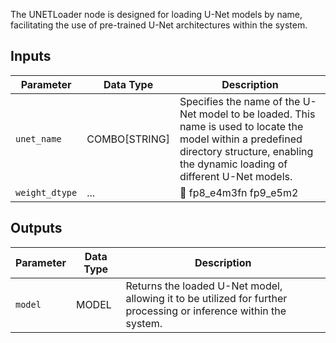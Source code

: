
The UNETLoader node is designed for loading U-Net models by name, facilitating the use of pre-trained U-Net architectures within the system.

## Inputs

| Parameter   | Data Type | Description |
|-------------|--------------|-------------|
| `unet_name` | COMBO[STRING] | Specifies the name of the U-Net model to be loaded. This name is used to locate the model within a predefined directory structure, enabling the dynamic loading of different U-Net models. |
| `weight_dtype` | ... | 🚧  fp8_e4m3fn fp9_e5m2  |

## Outputs

| Parameter | Data Type | Description |
|-----------|-------------|-------------|
| `model`   | MODEL     | Returns the loaded U-Net model, allowing it to be utilized for further processing or inference within the system. |
